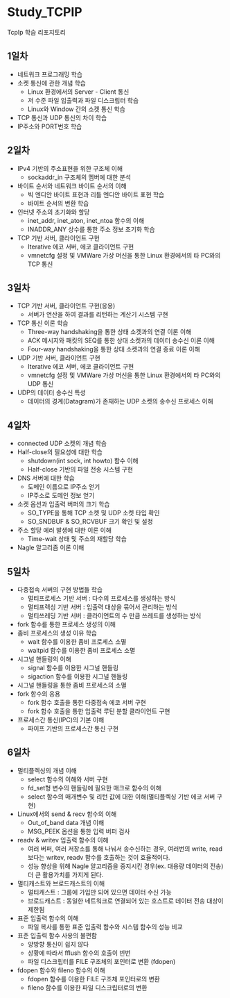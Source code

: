 # Study_TCPIP
TcpIp 학습 리포지토리

## 1일차
- 네트워크 프로그래밍 학습
- 소켓 통신에 관한 개념 학습
  - Linux 환경에서의 Server - Client 통신
  - 저 수준 파일 입출력과 파일 디스크립터 학습
  - Linux와 Window 간의 소켓 통신 학습
- TCP 통신과 UDP 통신의 차이 학습
- IP주소와 PORT번호 학습

## 2일차
- IPv4 기반의 주소표현을 위한 구조체 이해
  - sockaddr_in 구조체의 멤버에 대한 분석
- 바이트 순서와 네트워크 바이트 순서의 이해
  - 빅 엔디안 바이트 표현과 리틀 엔디안 바이트 표현 학습
  - 바이트 순서의 변환 학습
- 인터넷 주소의 초기화와 할당
  - inet_addr, inet_aton, inet_ntoa 함수의 이해
  - INADDR_ANY 상수를 통한 주소 정보 초기화 학습
- TCP 기반 서버, 클라이언트 구현
  - Iterative 에코 서버, 에코 클라이언트 구현
  - vmnetcfg 설정 및 VMWare 가상 머신을 통한 Linux 환경에서의 타 PC와의 TCP 통신
  
## 3일차
- TCP 기반 서버, 클라이언트 구현(응용)
  - 서버가 연산을 하여 결과를 리턴하는 계산기 시스템 구현
- TCP 통신 이론 학습
  - Three-way handshaking을 통한 상태 소켓과의 연결 이론 이해
  - ACK 메시지와 패킷의 SEQ를 통한 상대 소켓과의 데이터 송수신 이론 이해
  - Four-way handshaking을 통한 상대 소켓과의 연결 종료 이론 이해
- UDP 기반 서버, 클라이언트 구현
  - Iterative 에코 서버, 에코 클라이언트 구현
  - vmnetcfg 설정 및 VMWare 가상 머신을 통한 Linux 환경에서의 타 PC와의 UDP 통신
- UDP의 데이터 송수신 특성
  - 데이터의 경계(Datagram)가 존재하는 UDP 소켓의 송수신 프로세스 이해
  
## 4일차
- connected UDP 소켓의 개념 학습
- Half-close의 필요성에 대한 학습
  - shutdown(int sock, int howto) 함수 이해
  - Half-close 기반의 파일 전송 시스템 구현
- DNS 서버에 대한 학습
  - 도메인 이름으로 IP주소 얻기
  - IP주소로 도메인 정보 얻기
- 소켓 옵션과 입출력 버퍼의 크기 학습
  - SO_TYPE을 통해 TCP 소켓 및 UDP 소켓 타입 확인
  - SO_SNDBUF & SO_RCVBUF 크기 확인 및 설정
- 주소 할당 에러 발생에 대한 이론 이해
  - Time-wait 상태 및 주소의 재할당 학습
- Nagle 알고리즘 이론 이해

## 5일차
- 다중접속 서버의 구현 방법들 학습
  - 멀티프로세스 기반 서버 : 다수의 프로세스를 생성하는 방식
  - 멀티프렉싱 기반 서버 : 입출력 대상을 묶어서 관리하는 방식
  - 멀티쓰레딩 기반 서버 : 클라이언트의 수 만큼 쓰레드를 생성하는 방식
- fork 함수를 통한 프로세스 생성의 이해
- 좀비 프로세스의 생성 이유 학습
  - wait 함수를 이용한 좀비 프로세스 소멸
  - waitpid 함수를 이용한 좀비 프로세스 소멸
- 시그널 핸들링의 이해
  - signal 함수를 이용한 시그널 핸들링
  - sigaction 함수를 이용한 시그널 핸들링
- 시그널 핸들링을 통한 좀비 프로세스의 소멸
- fork 함수의 응용
  - fork 함수 호출을 통한 다중접속 에코 서버 구현
  - fork 함수 호출을 통한 입출력 루틴 분할 클라이언트 구현
- 프로세스간 통신(IPC)의 기본 이해
  - 파이프 기반의 프로세스간 통신 구현
 
## 6일차
- 멀티플렉싱의 개념 이해
  - select 함수의 이해와 서버 구현
  - fd_set형 변수의 핸들링에 필요한 매크로 함수의 이해
  - select 함수의 매개변수 및 리턴 값에 대한 이해(멀티플렉싱 기반 에코 서버 구현)
- Linux에서의 send & recv 함수의 이해
  - Out_of_band data 개념 이해
  - MSG_PEEK 옵션을 통한 입력 버퍼 검사
- readv & writev 입출력 함수의 이해
  - 여러 버퍼, 여러 저장소를 통해 나눠서 송수신하는 경우, 여러번의 write, read 보다는 writev, readv 함수를 호출하는 것이 효율적이다.
  - 성능 향상을 위해 Nagle 알고리즘을 중지시킨 경우(ex. 대용량 데이터의 전송) 더 큰 활용가치를 가지게 된다.
- 멀티캐스트와 브로드캐스트의 이해
  - 멀티캐스트 : 그룹에 가입만 되어 있으면 데이터 수신 가능
  - 브로드캐스트 : 동일한 네트워크로 연결되어 있는 호스트로 데이터 전송 대상이 제한됨
- 표준 입출력 함수의 이해
  - 파일 복사를 통한 표준 입출력 함수와 시스템 함수의 성능 비교
- 표준 입출력 함수 사용의 불편함
  - 양방향 통신이 쉽지 않다
  - 상황에 따라서 fflush 함수의 호출이 빈번
  - 파일 디스크립터를 FILE 구조체의 포인터로 변환 (fdopen)
- fdopen 함수와 fileno 함수의 이해
  - fdopen 함수를 이용한 FILE 구조체 포인터로의 변환
  - fileno 함수를 이용한 파일 디스크립터로의 변환
